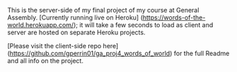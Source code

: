 This is the server-side of my final project of my course at General Assembly. 
[Currently running live on Heroku] (https://words-of-the-world.herokuapp.com/); it will take a few seconds to load as client and server are hosted on  separate Heroku projects.

[Please visit the client-side repo here] (https://github.com/gperrin01/ga_proj4_words_of_world) for the full Readme and all info on the project.